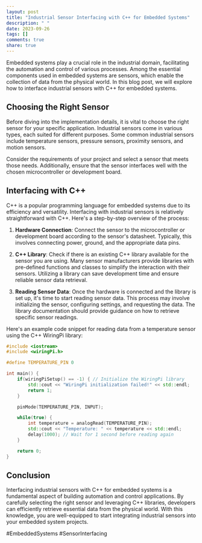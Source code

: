 ```yaml
---
layout: post
title: "Industrial Sensor Interfacing with C++ for Embedded Systems"
description: " "
date: 2023-09-26
tags: []
comments: true
share: true
---
```


Embedded systems play a crucial role in the industrial domain, facilitating the automation and control of various processes. Among the essential components used in embedded systems are sensors, which enable the collection of data from the physical world. In this blog post, we will explore how to interface industrial sensors with C++ for embedded systems.

## Choosing the Right Sensor

Before diving into the implementation details, it is vital to choose the right sensor for your specific application. Industrial sensors come in various types, each suited for different purposes. Some common industrial sensors include temperature sensors, pressure sensors, proximity sensors, and motion sensors.

Consider the requirements of your project and select a sensor that meets those needs. Additionally, ensure that the sensor interfaces well with the chosen microcontroller or development board.

## Interfacing with C++

C++ is a popular programming language for embedded systems due to its efficiency and versatility. Interfacing with industrial sensors is relatively straightforward with C++. Here's a step-by-step overview of the process:

1. **Hardware Connection**: Connect the sensor to the microcontroller or development board according to the sensor's datasheet. Typically, this involves connecting power, ground, and the appropriate data pins.

2. **C++ Library**: Check if there is an existing C++ library available for the sensor you are using. Many sensor manufacturers provide libraries with pre-defined functions and classes to simplify the interaction with their sensors. Utilizing a library can save development time and ensure reliable sensor data retrieval.

3. **Reading Sensor Data**: Once the hardware is connected and the library is set up, it's time to start reading sensor data. This process may involve initializing the sensor, configuring settings, and requesting the data. The library documentation should provide guidance on how to retrieve specific sensor readings.

Here's an example code snippet for reading data from a temperature sensor using the C++ WiringPi library:

```cpp
#include <iostream>
#include <wiringPi.h>

#define TEMPERATURE_PIN 0

int main() {
    if(wiringPiSetup() == -1) { // Initialize the WiringPi library
        std::cout << "WiringPi initialization failed!" << std::endl;
        return 1;
    }

    pinMode(TEMPERATURE_PIN, INPUT);

    while(true) {
        int temperature = analogRead(TEMPERATURE_PIN);
        std::cout << "Temperature: " << temperature << std::endl;
        delay(1000); // Wait for 1 second before reading again
    }

    return 0;
}
```

## Conclusion

Interfacing industrial sensors with C++ for embedded systems is a fundamental aspect of building automation and control applications. By carefully selecting the right sensor and leveraging C++ libraries, developers can efficiently retrieve essential data from the physical world. With this knowledge, you are well-equipped to start integrating industrial sensors into your embedded system projects.

#EmbeddedSystems #SensorInterfacing